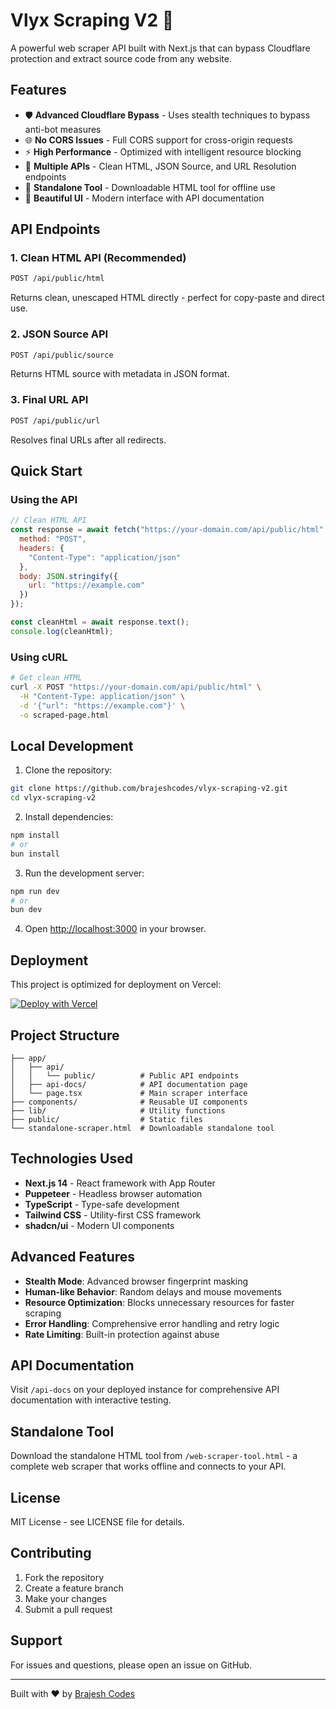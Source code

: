 # Vlyx Scraping V2 🚀

A powerful web scraper API built with Next.js that can bypass Cloudflare protection and extract source code from any website.

## Features

- 🛡️ **Advanced Cloudflare Bypass** - Uses stealth techniques to bypass anti-bot measures
- 🌐 **No CORS Issues** - Full CORS support for cross-origin requests
- ⚡ **High Performance** - Optimized with intelligent resource blocking
- 📱 **Multiple APIs** - Clean HTML, JSON Source, and URL Resolution endpoints
- 💾 **Standalone Tool** - Downloadable HTML tool for offline use
- 🎨 **Beautiful UI** - Modern interface with API documentation

## API Endpoints

### 1. Clean HTML API (Recommended)
```bash
POST /api/public/html
```
Returns clean, unescaped HTML directly - perfect for copy-paste and direct use.

### 2. JSON Source API
```bash
POST /api/public/source
```
Returns HTML source with metadata in JSON format.

### 3. Final URL API
```bash
POST /api/public/url
```
Resolves final URLs after all redirects.

## Quick Start

### Using the API

```javascript
// Clean HTML API
const response = await fetch("https://your-domain.com/api/public/html", {
  method: "POST",
  headers: {
    "Content-Type": "application/json"
  },
  body: JSON.stringify({
    url: "https://example.com"
  })
});

const cleanHtml = await response.text();
console.log(cleanHtml);
```

### Using cURL

```bash
# Get clean HTML
curl -X POST "https://your-domain.com/api/public/html" \
  -H "Content-Type: application/json" \
  -d '{"url": "https://example.com"}' \
  -o scraped-page.html
```

## Local Development

1. Clone the repository:
```bash
git clone https://github.com/brajeshcodes/vlyx-scraping-v2.git
cd vlyx-scraping-v2
```

2. Install dependencies:
```bash
npm install
# or
bun install
```

3. Run the development server:
```bash
npm run dev
# or
bun dev
```

4. Open [http://localhost:3000](http://localhost:3000) in your browser.

## Deployment

This project is optimized for deployment on Vercel:

[![Deploy with Vercel](https://vercel.com/button)](https://vercel.com/new/clone?repository-url=https://github.com/brajeshcodes/vlyx-scraping-v2)

## Project Structure

```
├── app/
│   ├── api/
│   │   └── public/          # Public API endpoints
│   ├── api-docs/            # API documentation page
│   └── page.tsx             # Main scraper interface
├── components/              # Reusable UI components
├── lib/                     # Utility functions
├── public/                  # Static files
└── standalone-scraper.html  # Downloadable standalone tool
```

## Technologies Used

- **Next.js 14** - React framework with App Router
- **Puppeteer** - Headless browser automation
- **TypeScript** - Type-safe development
- **Tailwind CSS** - Utility-first CSS framework
- **shadcn/ui** - Modern UI components

## Advanced Features

- **Stealth Mode**: Advanced browser fingerprint masking
- **Human-like Behavior**: Random delays and mouse movements
- **Resource Optimization**: Blocks unnecessary resources for faster scraping
- **Error Handling**: Comprehensive error handling and retry logic
- **Rate Limiting**: Built-in protection against abuse

## API Documentation

Visit `/api-docs` on your deployed instance for comprehensive API documentation with interactive testing.

## Standalone Tool

Download the standalone HTML tool from `/web-scraper-tool.html` - a complete web scraper that works offline and connects to your API.

## License

MIT License - see LICENSE file for details.

## Contributing

1. Fork the repository
2. Create a feature branch
3. Make your changes
4. Submit a pull request

## Support

For issues and questions, please open an issue on GitHub.

---

Built with ❤️ by [Brajesh Codes](https://github.com/brajeshcodes)

